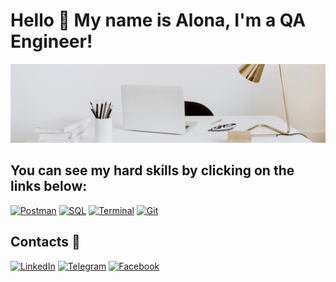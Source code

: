 # Hello 👋 My name is Alona, I'm a QA Engineer!

![Header](https://github.com/alona181032/alona181032/blob/153e9088eeccb4401baad7be292b329d7f9b4b74/1.webp)

## You can see my hard skills by clicking  on the links below:


[![Postman](https://img.shields.io/badge/Postman-4296C7?style=for-the-badge&logo=postman)][postman]
[![SQL](https://img.shields.io/badge/SQL-4296C7?style=for-the-badge&logo=postgresql&logoColor=00007C)][sql]
[![Terminal](https://img.shields.io/badge/Terminal-4296C7?style=for-the-badge&logo=linux&logoColor=000000)][terminal]
[![Git](https://img.shields.io/badge/Git-4296C7?style=for-the-badge&logo=git)][git]



## Contacts 📱

[![LinkedIn](https://img.shields.io/badge/LinkedIn-4296C7?style=for-the-badge&logo=LinkedIn)][linkedin]
[![Telegram](https://img.shields.io/badge/Telegram-4296C7?style=for-the-badge&logo=Telegram&logoColor=00007C)][telegram]
[![Facebook](https://img.shields.io/badge/Facebook-4296C7?style=for-the-badge&logo=Facebook&logoColor=144FC7)][facebook]




[terminal]: https://github.com/alona181032/Terminal.git
[git]: https://github.com/alona181032/GIT.git
[postman]: https://github.com/alona181032/PostmanTests.git
[sql]: https://github.com/alona181032/SQL.git

[linkedin]:https://www.linkedin.com/in/alona-bohdanets
[telegram]: https://t.me/alona_bohdanets
[facebook]: https://www.facebook.com/profile.php?id=100021943793982
